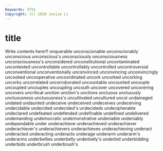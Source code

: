 ```yaml
---
Keywords: 3751
Copyright: (C) 2020 Junjie Li
---
```


# title

Write contents here!!!
onquerable 
unconscionable
unconscionably 
unconscious 
unconscious's 
unconsciously 
unconsciousness 
unconsciousness's 
unconsidered 
unconstitutional 
uncontaminated 
uncontested
uncontrollable 
uncontrollably 
uncontrolled 
uncontroversial 
unconventional 
unconventionally 
unconvinced 
unconvincing 
unconvincingly 
uncooked
uncooperative 
uncoordinated 
uncork 
uncorked 
uncorking 
uncorks 
uncorrelated 
uncorroborated 
uncountable 
uncounted
uncouple 
uncoupled 
uncouples 
uncoupling 
uncouth 
uncover 
uncovered 
uncovering 
uncovers 
uncritical
unction 
unction's 
unctions 
unctuous 
unctuously 
unctuousness 
unctuousness's 
uncultivated 
uncultured 
uncut
undamaged 
undated 
undaunted 
undeceive 
undeceived 
undeceives 
undeceiving 
undecidable 
undecided 
undecided's
undecideds 
undecipherable 
undeclared 
undefeated 
undefended 
undefinable 
undefined 
undelivered 
undemanding 
undemocratic
undemonstrative 
undeniable 
undeniably 
undependable 
under 
underachieve 
underachieved 
underachiever 
underachiever's 
underachievers
underachieves 
underachieving 
underact 
underacted 
underacting 
underacts 
underage 
underarm 
underarm's 
underarms
underbellies 
underbelly 
underbelly's 
underbid 
underbidding 
underbids 
underbrush 
underbrush's 
